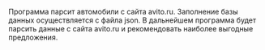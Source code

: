 Программа парсит автомобили с сайта avito.ru. Заполнение базы данных осуществляется с файла json. 
В дальнейшем программа будет  парсить данные с сайта avito.ru и рекомендовать наиболее выгодные предложения.
